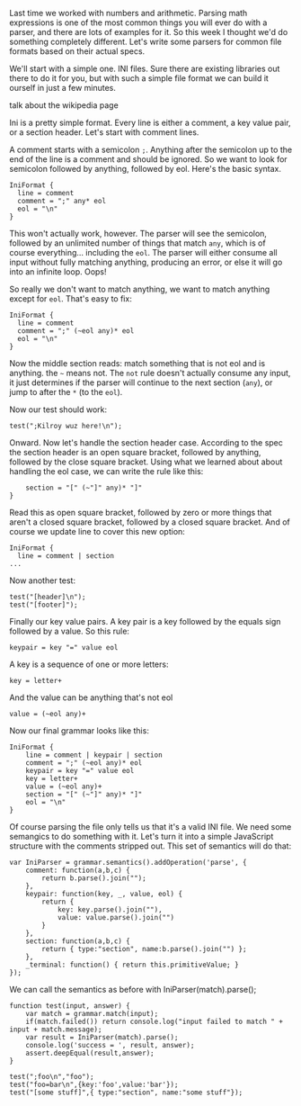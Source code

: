Last time we worked with numbers and arithmetic. Parsing math expressions is one of the most common things you will ever do with a parser, and there are lots of examples for it. So this week I thought we'd do something completely different. Let's write some parsers for common file formats based on their actual specs.

We'll start with a simple one. INI files. Sure there are existing libraries out there to do it for you, but with such a simple file format we can build it ourself in just a few minutes.

talk about the wikipedia page


Ini is a pretty simple format. Every line is either a comment, a key value pair, or a section header.  Let's start with comment lines.  

A comment starts with a semicolon `;`. Anything after the semicolon up to
the end of the line is a comment and should be ignored. So we want
to look for semicolon followed by anything, followed by eol. Here's the basic syntax.

```
IniFormat {
  line = comment
  comment = ";" any* eol
  eol = "\n"
}
```

This won't actually work, however.  The parser will see the semicolon, followed by an unlimited number of things that match `any`, which is of course everything... including the `eol`. The parser will either consume all input without fully matching anything, producing an error, or else it will go into an infinite loop. Oops!  

So really we don't want to match anything, we want to match anything except for `eol`. That's easy to fix:

```
IniFormat {
  line = comment
  comment = ";" (~eol any)* eol
  eol = "\n"
}
```

Now the middle section reads: match something that is not eol and is anything. the `~` means not. The `not` rule doesn't actually consume any input, it just determines if the parser will continue to the next section (`any`), or jump to after the `*` (to the `eol`).

Now our test should work:

```
test(";Kilroy wuz here!\n");
```


Onward. Now let's handle the section header case. According to the spec the section header is an open square bracket, followed by anything, followed by the close square bracket.  Using what we learned about about handling the eol case,
we can write the rule like this:


```
    section = "[" (~"]" any)* "]"
}
```

Read this as open square bracket, followed by zero or more things that aren't a closed square bracket, followed by a closed square bracket. And of course we update line to cover this new option:

```
IniFormat {
  line = comment | section
...
```

Now another test:

```
test("[header]\n");
test("[footer]");
```

Finally our key value pairs. A key pair is a key followed by the equals sign followed by a value. So this rule:

```
keypair = key "=" value eol
```
A key is a sequence of one or more letters:

```
key = letter+
```

And the value can be anything that's not eol

```
value = (~eol any)+
```

Now our final grammar looks like this:

```
IniFormat {
    line = comment | keypair | section
    comment = ";" (~eol any)* eol
    keypair = key "=" value eol
    key = letter+
    value = (~eol any)+
    section = "[" (~"]" any)* "]"
    eol = "\n"
}
```


Of course parsing the file only tells us that it's a valid INI file. We need some semangics to do something with it.  Let's turn it into a simple JavaScript structure with the comments stripped out.  This set of semantics will do that:

```
var IniParser = grammar.semantics().addOperation('parse', {
    comment: function(a,b,c) {
        return b.parse().join("");
    },
    keypair: function(key, _, value, eol) {
        return {
            key: key.parse().join(""),
            value: value.parse().join("")
        }
    },
    section: function(a,b,c) {
        return { type:"section", name:b.parse().join("") };
    },
    _terminal: function() { return this.primitiveValue; }
});
```

We can call the semantics as before with IniParser(match).parse();

```
function test(input, answer) {
    var match = grammar.match(input);
    if(match.failed()) return console.log("input failed to match " + input + match.message);
    var result = IniParser(match).parse();
    console.log('success = ', result, answer);
    assert.deepEqual(result,answer);
}

test(";foo\n","foo");
test("foo=bar\n",{key:'foo',value:'bar'});
test("[some stuff]",{ type:"section", name:"some stuff"});
```
